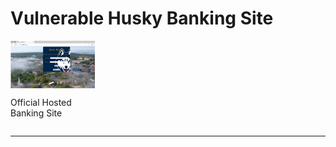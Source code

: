 # Vulnerable Husky Banking Site

<div style="display: grid; grid-template-columns: repeat(3, 1fr); gap: 50px;">

  <div style="display: flex; flex-direction: column; justify-content: center; align-items: center;">
    <img src="./Phishing Husky Banking Attack/Snapshots/Offical_Banking_Site.PNG" alt="Official Bank Site" style="width: 100%; height: auto;">
    <p>Official Hosted Banking Site</p>
  </div>

</div>

---
